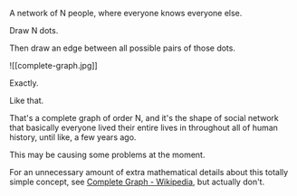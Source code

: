 A network of N people, where everyone knows everyone else.

Draw N dots.

Then draw an edge between all possible pairs of those dots.

![[complete-graph.jpg]]

Exactly.

Like that.

That's a complete graph of order N, and it's the shape of social network that basically everyone lived their entire lives in throughout all of human history, until like, a few years ago.

This may be causing some problems at the moment.

For an unnecessary amount of extra mathematical details about this totally simple concept, see [Complete Graph - Wikipedia](https://en.wikipedia.org/wiki/Complete_graph), but actually don't.